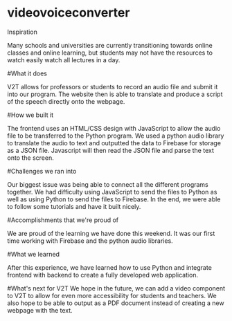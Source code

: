 # videovoiceconverter

Inspiration

Many schools and universities are currently transitioning towards online classes and online learning, but students may not have the resources to watch easily watch all lectures in a day.

#What it does

V2T allows for professors or students to record an audio file and submit it into our program. The website then is able to translate and produce a script of the speech directly onto the webpage.

#How we built it

The frontend uses an HTML/CSS design with JavaScript to allow the audio file to be transferred to the Python program. We used a python audio library to translate the audio to text and outputted the data to Firebase for storage as a JSON file. Javascript will then read the JSON file and parse the text onto the screen.

#Challenges we ran into

Our biggest issue was being able to connect all the different programs together. We had difficulty using JavaScript to send the files to Python as well as using Python to send the files to Firebase. In the end, we were able to follow some tutorials and have it built nicely.

#Accomplishments that we're proud of

We are proud of the learning we have done this weekend. It was our first time working with Firebase and the python audio libraries.

#What we learned

After this experience, we have learned how to use Python and integrate frontend with backend to create a fully developed web application.

#What's next for V2T
We hope in the future, we can add a video component to V2T to allow for even more accessibility for students and teachers. We also hope to be able to output as a PDF document instead of creating a new webpage with the text.
